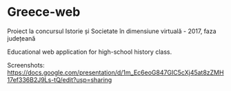 # Greece-web
Proiect la concursul Istorie și Societate în dimensiune virtuală - 2017, faza județeană

Educational web application for high-school history class.

Screenshots:
https://docs.google.com/presentation/d/1m_Ec6eoG847GIC5cXj45at8zZMH17ef336B2J9Ls-tQ/edit?usp=sharing
